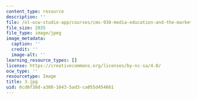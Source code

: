 ```yaml
---
content_type: resource
description: ''
file: /ol-ocw-studio-app/courses/cms-930-media-education-and-the-marketplace-fall-2001/6cd6f38da30816435ad3ca055d454661_3.jpg
file_size: 2035
file_type: image/jpeg
image_metadata:
  caption: ''
  credit: ''
  image-alt: ''
learning_resource_types: []
license: https://creativecommons.org/licenses/by-nc-sa/4.0/
ocw_type: ''
resourcetype: Image
title: 3.jpg
uid: 6cd6f38d-a308-1643-5ad3-ca055d454661
---
```

